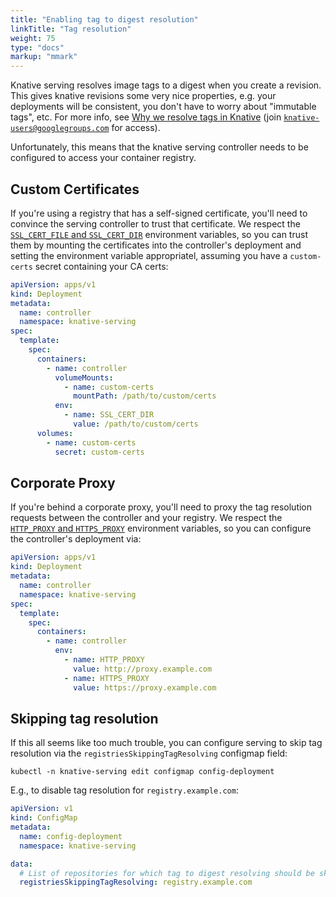 ```yaml
---
title: "Enabling tag to digest resolution"
linkTitle: "Tag resolution"
weight: 75
type: "docs"
markup: "mmark"
---
```


Knative serving resolves image tags to a digest when you create a revision. This
gives knative revisions some very nice properties, e.g. your deployments will be
consistent, you don't have to worry about "immutable tags", etc. For more info,
see
[Why we resolve tags in Knative](https://docs.google.com/presentation/d/1gjcVniYD95H1DmGM_n7dYJ69vD9d6KgJiA-D9dydWGU/edit?usp=sharing)
(join
[`knative-users@googlegroups.com`](https://groups.google.com/d/forum/knative-users)
for access).

Unfortunately, this means that the knative serving controller needs to be
configured to access your container registry.

## Custom Certificates

If you're using a registry that has a self-signed certificate, you'll need to
convince the serving controller to trust that certificate. We respect the
[`SSL_CERT_FILE` and `SSL_CERT_DIR`](https://golang.org/pkg/crypto/x509/#pkg-overview)
environment variables, so you can trust them by mounting the certificates into
the controller's deployment and setting the environment variable appropriatel,
assuming you have a `custom-certs` secret containing your CA certs:

```yaml
apiVersion: apps/v1
kind: Deployment
metadata:
  name: controller
  namespace: knative-serving
spec:
  template:
    spec:
      containers:
        - name: controller
          volumeMounts:
            - name: custom-certs
              mountPath: /path/to/custom/certs
          env:
            - name: SSL_CERT_DIR
              value: /path/to/custom/certs
      volumes:
        - name: custom-certs
          secret: custom-certs
```

## Corporate Proxy

If you're behind a corporate proxy, you'll need to proxy the tag resolution
requests between the controller and your registry. We respect the
[`HTTP_PROXY` and `HTTPS_PROXY`](https://golang.org/pkg/net/http/#ProxyFromEnvironment)
environment variables, so you can configure the controller's deployment via:

```yaml
apiVersion: apps/v1
kind: Deployment
metadata:
  name: controller
  namespace: knative-serving
spec:
  template:
    spec:
      containers:
        - name: controller
          env:
            - name: HTTP_PROXY
              value: http://proxy.example.com
            - name: HTTPS_PROXY
              value: https://proxy.example.com
```

## Skipping tag resolution

If this all seems like too much trouble, you can configure serving to skip tag
resolution via the `registriesSkippingTagResolving` configmap field:

```
kubectl -n knative-serving edit configmap config-deployment
```

E.g., to disable tag resolution for `registry.example.com`:

```yaml
apiVersion: v1
kind: ConfigMap
metadata:
  name: config-deployment
  namespace: knative-serving

data:
  # List of repositories for which tag to digest resolving should be skipped
  registriesSkippingTagResolving: registry.example.com
```
